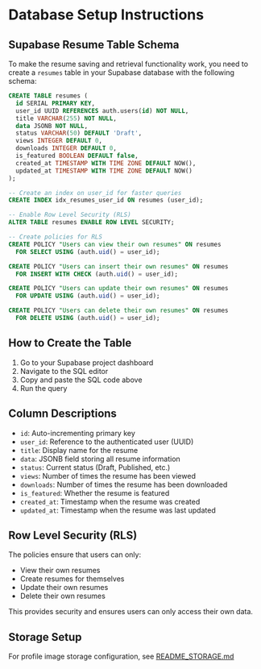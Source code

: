 # Database Setup Instructions

## Supabase Resume Table Schema

To make the resume saving and retrieval functionality work, you need to create a `resumes` table in your Supabase database with the following schema:

```sql
CREATE TABLE resumes (
  id SERIAL PRIMARY KEY,
  user_id UUID REFERENCES auth.users(id) NOT NULL,
  title VARCHAR(255) NOT NULL,
  data JSONB NOT NULL,
  status VARCHAR(50) DEFAULT 'Draft',
  views INTEGER DEFAULT 0,
  downloads INTEGER DEFAULT 0,
  is_featured BOOLEAN DEFAULT false,
  created_at TIMESTAMP WITH TIME ZONE DEFAULT NOW(),
  updated_at TIMESTAMP WITH TIME ZONE DEFAULT NOW()
);

-- Create an index on user_id for faster queries
CREATE INDEX idx_resumes_user_id ON resumes (user_id);

-- Enable Row Level Security (RLS)
ALTER TABLE resumes ENABLE ROW LEVEL SECURITY;

-- Create policies for RLS
CREATE POLICY "Users can view their own resumes" ON resumes
  FOR SELECT USING (auth.uid() = user_id);

CREATE POLICY "Users can insert their own resumes" ON resumes
  FOR INSERT WITH CHECK (auth.uid() = user_id);

CREATE POLICY "Users can update their own resumes" ON resumes
  FOR UPDATE USING (auth.uid() = user_id);

CREATE POLICY "Users can delete their own resumes" ON resumes
  FOR DELETE USING (auth.uid() = user_id);
```

## How to Create the Table

1. Go to your Supabase project dashboard
2. Navigate to the SQL editor
3. Copy and paste the SQL code above
4. Run the query

## Column Descriptions

- `id`: Auto-incrementing primary key
- `user_id`: Reference to the authenticated user (UUID)
- `title`: Display name for the resume
- `data`: JSONB field storing all resume information
- `status`: Current status (Draft, Published, etc.)
- `views`: Number of times the resume has been viewed
- `downloads`: Number of times the resume has been downloaded
- `is_featured`: Whether the resume is featured
- `created_at`: Timestamp when the resume was created
- `updated_at`: Timestamp when the resume was last updated

## Row Level Security (RLS)

The policies ensure that users can only:
- View their own resumes
- Create resumes for themselves
- Update their own resumes
- Delete their own resumes

This provides security and ensures users can only access their own data.

## Storage Setup

For profile image storage configuration, see [README_STORAGE.md](README_STORAGE.md)